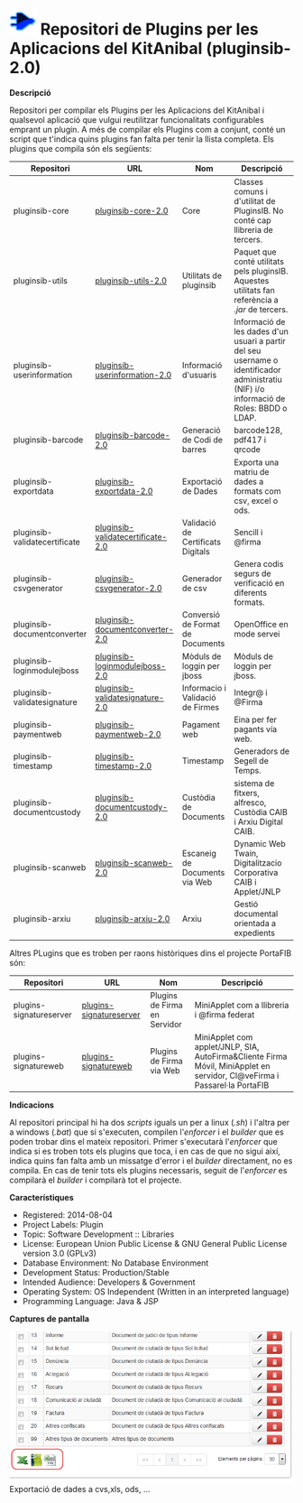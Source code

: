 

# ![Logo](https://github.com/GovernIB/maven/raw/binaris/pluginsib/projectinfo_Attachments/icon.jpg) Repositori de Plugins per les Aplicacions del KitAnibal  (pluginsib-2.0)

**Descripció**

Repositori per compilar els Plugins per les Aplicacions del KitAnibal i qualsevol aplicació que vulgui reutilitzar funcionalitats configurables emprant un plugin. A més de compilar els Plugins com a conjunt, conté un script que t'indica quins plugins fan falta per tenir la llista completa. Els plugins que compila són els següents:

Repositori | URL | Nom | Descripció
------------ | ------------- | ------------- | -------------
pluginsib-core | [pluginsib-core-2.0](https://github.com/GovernIB/pluginsib-core/tree/pluginsib-core-2.0) | Core | Classes comuns i d'utilitat de PluginsIB. No conté cap llibreria de tercers. 
pluginsib-utils | [pluginsib-utils-2.0](https://github.com/GovernIB/pluginsib-utils/tree/pluginsib-utils-2.0) | Utilitats de pluginsib | Paquet que conté utilitats pels pluginsIB. Aquestes utilitats fan referència a _.jar_ de tercers.
pluginsib-userinformation | [pluginsib-userinformation-2.0](https://github.com/GovernIB/pluginsib-userinformation/tree/pluginsib-userinformation-2.0) | Informació d'usuaris | Informació de les dades d'un usuari a partir del seu username o identificador administratiu (NIF) i/o informació de Roles: BBDD o LDAP.
pluginsib-barcode | [pluginsib-barcode-2.0](https://github.com/GovernIB/pluginsib-barcode/tree/pluginsib-barcode-2.0) |  Generació de Codi de barres | barcode128, pdf417 i qrcode
pluginsib-exportdata | [pluginsib-exportdata-2.0](https://github.com/GovernIB/pluginsib-exportdata/tree/pluginsib-exportdata-2.0) | Exportació de Dades | Exporta una matriu de dades a formats com csv, excel o ods.
pluginsib-validatecertificate | [pluginsib-validatecertificate-2.0](https://github.com/GovernIB/pluginsib-validatecertificate/tree/pluginsib-validatecertificate-2.0) | Validació de Certificats Digitals | Sencill i @firma
pluginsib-csvgenerator | [pluginsib-csvgenerator-2.0](https://github.com/GovernIB/pluginsib-csvgenerator/tree/pluginsib-csvgenerator-2.0) | Generador de csv | Genera codis segurs de verificació en diferents formats.
pluginsib-documentconverter | [pluginsib-documentconverter-2.0](https://github.com/GovernIB/pluginsib-documentconverter/tree/pluginsib-documentconverter-2.0) | Conversió de Format de Documents | OpenOffice en mode servei
pluginsib-loginmodulejboss | [pluginsib-loginmodulejboss-2.0](https://github.com/GovernIB/pluginsib-loginmodulejboss/tree/pluginsib-loginmodulejboss-2.0) | Mòduls de loggin per jboss | Mòduls de loggin per jboss.
pluginsib-validatesignature | [pluginsib-validatesignature-2.0](https://github.com/GovernIB/pluginsib-validatesignature/tree/pluginsib-validatesignature-2.0) |  Informacio i Validació de Firmes | Integr@ i @Firma
pluginsib-paymentweb | [pluginsib-paymentweb-2.0](https://github.com/GovernIB/pluginsib-paymentweb/tree/pluginsib-paymentweb-2.0) | Pagament web | Eina per fer pagants vía web.
pluginsib-timestamp | [pluginsib-timestamp-2.0](https://github.com/GovernIB/pluginsib-timestamp/tree/pluginsib-timestamp-2.0) | Timestamp | Generadors de Segell de Temps.
pluginsib-documentcustody | [pluginsib-documentcustody-2.0](https://github.com/GovernIB/pluginsib-documentcustody/tree/pluginsib-documentcustody-2.0) | Custòdia de Documents | sistema de fitxers, alfresco, Custòdia CAIB i Arxiu Digital CAIB.
pluginsib-scanweb | [pluginsib-scanweb-2.0](https://github.com/GovernIB/pluginsib-scanweb/tree/pluginsib-scanweb-2.0) | Escaneig de Documents via Web | Dynamic Web Twain, Digitalitzacio Corporativa CAIB i Applet/JNLP
pluginsib-arxiu | [pluginsib-arxiu-2.0](https://github.com/GovernIB/pluginsib-arxiu/tree/pluginsib-arxiu-2.0) | Arxiu | Gestió documental orientada a expedients

Altres PLugins que es troben per raons històriques dins el projecte PortaFIB són:

   Repositori | URL | Nom | Descripció
------------ | ------------- | ------------- | -------------
plugins-signatureserver | [plugins-signatureserver](https://github.com/GovernIB/portafib/tree/portafib-2.0/plugins-signatureserver) | Plugins de Firma en Servidor | MiniApplet com a llibreria i @firma federat
plugins-signatureweb | [plugins-signatureweb](https://github.com/GovernIB/portafib/tree/portafib-2.0/plugins-signatureweb) | Plugins de Firma via Web | MiniApplet com applet/JNLP, SIA, AutoFirma&Cliente Firma Móvil, MiniApplet en servidor, Cl@veFirma i Passarel·la PortaFIB



**Indicacions**

Al repositori principal hi ha dos _scripts_ iguals un per a linux (_.sh_) i l'altra per a windows (_.bat_) que si s'executen, compilen l'_enforcer_ i el _builder_ que es poden trobar dins el mateix repositori. Primer s'executarà l'_enforcer_ que indica si es troben tots els plugins que toca, i en cas de que no sigui així, indica quins fan falta amb un missatge d'error i el _builder_ directament, no es compila. 
En cas de tenir tots els plugins necessaris, seguit de l'_enforcer_ es compilarà el _builder_ i compilarà tot el projecte. 


**Característiques**

* Registered: 2014-08-04
* Project Labels: Plugin 
* Topic: Software Development :: Libraries
* License:  European Union Public License &  GNU General Public License version 3.0 (GPLv3)
* Database Environment: No Database Environment
* Development Status: Production/Stable
* Intended Audience: Developers & Government
* Operating System: OS Independent (Written in an interpreted language)
* Programming Language: Java & JSP


**Captures de pantalla**

![Exportació de dades a cvs,xls, ods, ...](https://github.com/GovernIB/maven/raw/binaris/pluginsib/projectinfo_Attachments/screenshots/exportdata1.png)
<br/>Exportació de dades a cvs,xls, ods, ...
 



